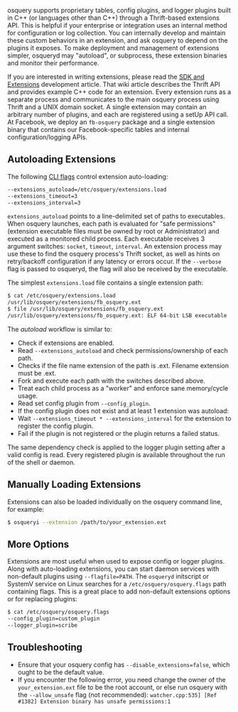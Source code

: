 osquery supports proprietary tables, config plugins, and logger plugins built in C++ (or languages other than C++) through a Thrift-based extensions API. This is helpful if your enterprise or integration uses an internal method for configuration or log collection. You can internally develop and maintain these custom behaviors in an extension, and ask osquery to depend on the plugins it exposes. To make deployment and management of extensions simpler, osqueryd may "autoload", or subprocess, these extension binaries and monitor their performance.

If you are interested in writing extensions, please read the [SDK and Extensions](../development/osquery-sdk.md) development article. That wiki article describes the Thrift API and provides example C++ code for an extension. Every extension runs as a separate process and communicates to the main osquery process using Thrift and a UNIX domain socket. A single extension may contain an arbitrary number of plugins, and each are registered using a setUp API call. At Facebook, we deploy an `fb-osquery` package and a single extension binary that contains our Facebook-specific tables and internal configuration/logging APIs. 

## Autoloading Extensions

The following [CLI flags](../installation/cli-flags.md) control extension auto-loading:

```sh
--extensions_autoload=/etc/osquery/extensions.load
--extensions_timeout=3
--extensions_interval=3
```

`extensions_autoload` points to a line-delimited set of paths to executables. When osquery launches, each path is evaluated for "safe permissions" (extension executable files must be owned by root or Administrator) and executed as a monitored child process. Each executable receives 3 argument switches: `socket`, `timeout`, `interval`. An extension process may use these to find the osquery process's Thrift socket, as well as hints on retry/backoff configuration if any latency or errors occur. If the `--verbose` flag is passed to osqueryd, the flag will also be received by the executable.

The simplest `extensions.load` file contains a single extension path:

```sh
$ cat /etc/osquery/extensions.load
/usr/lib/osquery/extensions/fb_osquery.ext
$ file /usr/lib/osquery/extensions/fb_osquery.ext
/usr/lib/osquery/extensions/fb_osquery.ext: ELF 64-bit LSB executable
```

The *autoload* workflow is similar to:

- Check if extensions are enabled.
- Read `--extensions_autoload` and check permissions/ownership of each path.
- Checks if the file name extension of the path is .ext. Filename extension must be .ext.
- Fork and execute each path with the switches described above.
- Treat each child process as a "worker" and enforce sane memory/cycle usage.
- Read set config plugin from `--config_plugin`.
- If the config plugin does not exist and at least 1 extension was autoload:
- Wait `--extensions_timeout * --extensions_interval` for the extension to register the config plugin.
- Fail if the plugin is not registered or the plugin returns a failed status.

The same dependency check is applied to the logger plugin setting after a valid config is read. Every registered plugin is available throughout the run of the shell or daemon. 

## Manually Loading Extensions

Extensions can also be loaded individually on the osquery command line, for example:

```sh
$ osqueryi --extension /path/to/your_extension.ext
```

## More Options

Extensions are most useful when used to expose config or logger plugins. Along with auto-loading extensions, you can start daemon services with non-default plugins using `--flagfile=PATH`. The `osqueryd` initscript or SystemV service on Linux searches for a `/etc/osquery/osquery.flags` path containing flags. This is a great place to add non-default extensions options or for replacing plugins:

```sh
$ cat /etc/osquery/osquery.flags
--config_plugin=custom_plugin
--logger_plugin=scribe
```

## Troubleshooting

* Ensure that your osquery config has `--disable_extensions=false`, which ought to be the default value.
* If you encounter the following error, you need change the owner of the `your_extension.ext` file to be the root account, or else run osquery with the `--allow_unsafe` flag (not recommended): `watcher.cpp:535] [Ref #1382] Extension binary has unsafe permissions:1`
